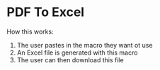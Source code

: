 # PDF To Excel 

How this works:
1. The user pastes in the macro they want ot use
2. An Excel file is generated with this macro
3. The user can then download this file 
